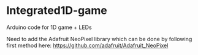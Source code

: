# Integrated1D-game
Arduino code for 1D game + LEDs

Need to add the Adafruit NeoPixel library which can be done by following first method here: https://github.com/adafruit/Adafruit_NeoPixel
